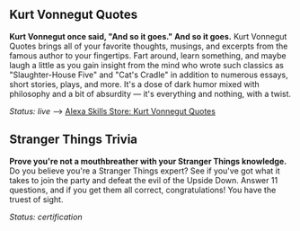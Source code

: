 ## Kurt Vonnegut Quotes
**Kurt Vonnegut once said, "And so it goes." And so it goes.** Kurt Vonnegut Quotes brings all of your favorite thoughts, musings, and excerpts from the famous author to your fingertips. Fart around, learn something, and maybe laugh a little as you gain insight from the mind who wrote such classics as "Slaughter-House Five" and "Cat's Cradle" in addition to numerous essays, short stories, plays, and more. It's a dose of dark humor mixed with philosophy and a bit of absurdity — it's everything and nothing, with a twist.

*Status: live* --> [Alexa Skills Store: Kurt Vonnegut Quotes](https://www.amazon.com/Kara-Flaherty-Kurt-Vonnegut-Quotes/dp/B076VRMNM5)



## Stranger Things Trivia
**Prove you're not a mouthbreather with your Stranger Things knowledge.** Do you believe you're a Stranger Things expert? See if you've got what it takes to join the party and defeat the evil of the Upside Down. Answer 11 questions, and if you get them all correct, congratulations! You have the truest of sight.

*Status: certification*
